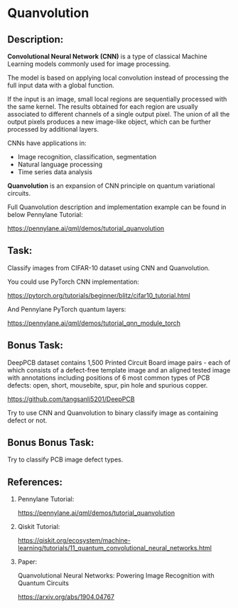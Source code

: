 # Quanvolution


## Description:

**Convolutional Neural Network (CNN)** is a type of classical Machine Learning models commonly used for image processing.

The model is based on applying local convolution instead of processing the full input data with a global function.

If the input is an image, small local regions are sequentially processed with the same kernel. 
The results obtained for each region are usually associated to different channels of a single output pixel. 
The union of all the output pixels produces a new image-like object, which can be further processed by additional layers.

CNNs have applications in:

* Image recognition, classification, segmentation
* Natural language processing
* Time series data analysis

**Quanvolution** is an expansion of CNN principle on quantum variational circuits.

Full Quanvolution description and implementation example can be found in below Pennylane Tutorial:

https://pennylane.ai/qml/demos/tutorial_quanvolution


## Task:

Classify images from CIFAR-10 dataset using CNN and Quanvolution.

You could use PyTorch CNN implementation:

https://pytorch.org/tutorials/beginner/blitz/cifar10_tutorial.html

And Pennylane PyTorch quantum layers:

https://pennylane.ai/qml/demos/tutorial_qnn_module_torch


## Bonus Task:

DeepPCB dataset contains 1,500 Printed Circuit Board image pairs - each of which consists of a defect-free template image and an aligned tested image with annotations including positions of 6 most common types of PCB defects: open, short, mousebite, spur, pin hole and spurious copper.

https://github.com/tangsanli5201/DeepPCB

Try to use CNN and Quanvolution to binary classify image as containing defect or not.


## Bonus Bonus Task:

Try to classify PCB image defect types.


## References:

1) Pennylane Tutorial:

    https://pennylane.ai/qml/demos/tutorial_quanvolution

2) Qiskit Tutorial:

    https://qiskit.org/ecosystem/machine-learning/tutorials/11_quantum_convolutional_neural_networks.html

3) Paper:

    Quanvolutional Neural Networks: Powering Image Recognition with Quantum Circuits

    https://arxiv.org/abs/1904.04767


